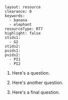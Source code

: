 ````
layout: resource
clearance: 0
keywords:
  - banana
  - elephant
resourceType: RT7
highlight: false
stids1:
  - G2
stids2:
pvids1:
pvids2:
  - PI1
  - PI2

````

1. Here's a question.

2. Here's another question. 

3. Here's a final question.
